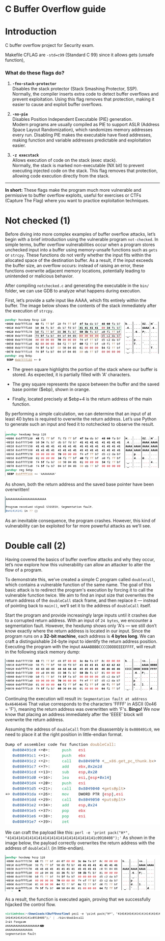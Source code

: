 # C Buffer Overflow guide

# Introduction

C buffer overflow project for Security exam.

Makefile CFLAG are ```-std=c99``` (Standard C 99) since it allows gets (unsafe function),


### What do these flags do?

1. **`-fno-stack-protector`**  
   Disables the stack protector (Stack Smashing Protector, SSP).  
   Normally, the compiler inserts extra code to detect buffer overflows and prevent exploitation. Using this flag removes that protection, making it easier to cause and exploit buffer overflows.

2. **`-no-pie`**  
   Disables Position Independent Executable (PIE) generation.  
   Modern programs are usually compiled as PIE to support ASLR (Address Space Layout Randomization), which randomizes memory addresses every run. Disabling PIE makes the executable have fixed addresses, making function and variable addresses predictable and exploitation easier.

3. **`-z execstack`**  
   Allows execution of code on the stack (exec stack).  
   Normally, the stack is marked non-executable (NX bit) to prevent executing injected code on the stack. This flag removes that protection, allowing code execution directly from the stack.

---

**In short:** These flags make the program much more vulnerable and permissive to buffer overflow exploits, useful for exercises or CTFs (Capture The Flag) where you want to practice exploitation techniques.



# Not checked (1)
Before diving into more complex examples of buffer overflow attacks, let’s begin with a brief introduction using the vulnerable program `not-checked`.
In simple terms, buffer overflow vulnerabilities occur when a program stores unchecked input into a buffer using memory-unsafe functions such as `gets` or `strcpy`.
These functions do not verify whether the input fits within the allocated space of the destination buffer.
As a result, if the input exceeds the buffer size, an overflow occurs: instead of raising an error, these functions overwrite adjacent memory locations, potentially leading to unintended or malicious behavior.

After compiling `notchecked.c` and generating the executable in the `bin/` folder, we can use GDB to analyze what happens during execution.

First, let’s provide a safe input like AAAA, which fits entirely within the buffer.
The image below shows the contents of the stack immediately after the execution of `strcpy`.

![notchecked 3](docs/images/notchecked%203.jpeg)

- The green square highlights the portion of the stack where our buffer is stored. As expected, it is partially filled with 'A' characters.

- The grey square represents the space between the buffer and the saved base pointer ($ebp), shown in orange.

- Finally, located precisely at $ebp+4 is the return address of the main function.

By performing a simple calculation, we can determine that an input of at least 40 bytes is required to overwrite the return address.
Let’s use Python to generate such an input and feed it to notchecked to observe the result.

![notchecked 2](docs/images/notchecked%202.jpeg)

As shown, both the return address and the saved base pointer have been overwritten!

![notchecked 1](docs/images/notchecked%201.jpeg)

As an inevitable consequence, the program crashes. However, this kind of vulnerability can be exploited for far more powerful attacks as we'll see.


# Double call (2)

Having covered the basics of buffer overflow attacks and why they occur, let’s now explore how this vulnerability can allow an attacker to alter the flow of a program.

To demonstrate this, we’ve created a simple C program called `doublecall`, which contains a vulnerable function of the same name.
The goal of this basic attack is to redirect the program's execution by forcing it to call the vulnerable function twice.
We aim to find an input size that overwrites the return address of the `doubleCall` stack frame, and then replace it — instead of pointing back to `main()`, we’ll set it to the address of `doubleCall` itself.

Start the program and provide increasingly large inputs until it crashes due to a corrupted return address.
With an input of `24 bytes`, we encounter a segmentation fault.
However, the hexdump shows only 'A's — we still don’t know exactly where the return address is located in our input.
Since the program runs on a **32-bit machine**, each address is **4 bytes long**.
We can craft a distinguishable 24-byte input to identify the return address position.
Executing the program with the input `AAAABBBBCCCCDDDDEEEEFFFF`, will result in the following stack memory dump:

![doublecall 1](docs/images/doublecall%201.jpeg)

Continuing the execution will result in: `Segmentation fault at address 0x46464646`
That value corresponds to the characters 'FFFF' in ASCII (0x46 = 'F'), meaning the return address was overwritten with 'F's.
**Bingo!** We now know that placing an address immediately after the 'EEEE' block will overwrite the return address.

Assuming the address of `doubleCall` from the disassembly is `0x080491c0`, we need to place it at the right position in little-endian format.

![doublecall 2](docs/images/doublecall%202.jpeg)

We can craft the payload like this: `perl -e 'print pack("H*", "4141414141414141414141414141414141414141c0910408");'`
As shown in the image below, the payload correctly overwrites the return address with the address of `doubleCall` (in little-endian).

![doublecall 3](docs/images/doublecall%203.jpeg)

As a result, the function is executed again, proving that we successfully hijacked the control flow.

![doublecall 4](docs/images/doublecall%204.jpeg)





